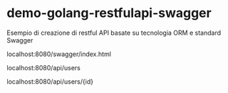 # demo-golang-restfulapi-swagger
Esempio di creazione di restful API basate su tecnologia ORM e standard Swagger

localhost:8080/swagger/index.html

localhost:8080/api/users

localhost:8080/api/users/{id}
